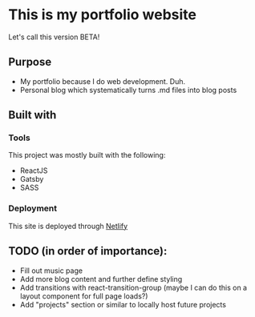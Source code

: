 # This is my portfolio website

Let's call this version BETA!

## Purpose

* My portfolio because I do web development. Duh.
* Personal blog which systematically turns .md files into blog posts

## Built with

### Tools

This project was mostly built with the following:

* ReactJS
* Gatsby
* SASS

### Deployment

This site is deployed through [Netlify](https://www.netlify.com)

## TODO (in order of importance):

* Fill out music page
* Add more blog content and further define styling
* Add transitions with react-transition-group (maybe I can do this on a layout component for full page loads?)
* Add "projects" section or similar to locally host future projects
